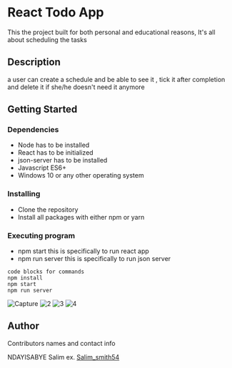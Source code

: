 # React Todo App

This the project built for both personal and educational reasons, It's all about scheduling the tasks

## Description

a user can create a schedule and be able to see it , tick it after completion and delete it if she/he doesn't need it anymore

## Getting Started

### Dependencies

- Node has to be installed
- React has to be initialized
- json-server has to be installed
- Javascript ES6+
- Windows 10 or any other operating system

### Installing

- Clone the repository
- Install all packages with either npm or yarn

### Executing program

- npm start this is specifically to run react app
- npm run server this is specifically to run json server

```
code blocks for commands
npm install
npm start
npm run server
```
![Capture](https://user-images.githubusercontent.com/81898585/161425803-a61614f1-209d-4e49-868c-6e5e804c7dad.JPG)
![2](https://user-images.githubusercontent.com/81898585/161425785-a3568bf6-e56e-4b25-89ec-4f2a6831dedb.JPG)
![3](https://user-images.githubusercontent.com/81898585/161425816-b40ab19d-eeab-41c9-96ef-4851c612192a.JPG)
![4](https://user-images.githubusercontent.com/81898585/161425821-1f30d026-7da5-41d0-87c6-d4649b4fe48a.JPG)



## Author

Contributors names and contact info

NDAYISABYE Salim
ex. [Salim_smith54](https://twitter.com/Salim_Smith54)
